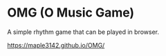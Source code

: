 # OMG (O Music Game)

A simple rhythm game that can be played in browser.

https://maple3142.github.io/OMG/

